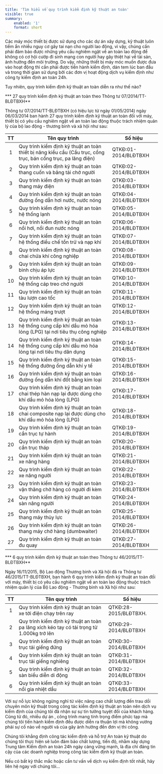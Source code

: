 ```yaml
---
title: 'Tìm hiểu về quy trình kiểm định kỹ thuật an toàn'
visible: true
summary:
    enabled: '1'
    format: short
---
```


Các máy móc thiết bị được sử dụng cho các dự án xây dựng, kỹ thuật luôn tiềm ẩn nhiều nguy cơ gây tai nạn cho người lao động, vì vậy, chúng cần phải đảm bảo được những yêu cầu nghiêm ngặt về an toàn lao động để không có cơ hội cướp đi sinh mạng con người hay gây thiệt hại về tài sản, ảnh hưởng đến môi trường. Do vậy, những thiết bị máy móc muốn được đưa vào hoạt động thì cần phải được tiến hành kiểm định, dán tem lúc ban đầu và trong thời gian sử dụng bởi các đơn vị hoạt động dịch vụ kiểm định như công ty kiểm định an toàn 24h.

Tuy nhiên, quy trình kiểm định kỹ thuật an toàn diễn ra như thế nào?

*** 27 quy trình kiểm định kỹ thuật an toàn theo Thông tư 07/2014/TT-BLĐTBXH**

Thông tư 07/2014/TT-BLĐTBXH (có hiệu lực từ ngày 01/05/2014) ngày 06/03/2014 ban hành 27 quy trình kiểm định kỹ thuật an toàn đối với máy, thiết bị có yêu cầu nghiêm ngặt về an toàn lao động thuộc trách nhiệm quản lý của bộ lao động - thương binh và xã hội như sau:

|TT	     |Tên quy trình					|Số hiệu  |
|:------:|------------------------------|---------|
|1		 |Quy trình kiểm định kỹ thuật an toàn thiết bị nâng kiểu cầu (Cầu trục, cổng trục, bán cổng trục, pa lăng điện)	|QTKĐ:01-2014/BLĐTBXH|
|2		 |Quy trình kiểm định kỹ thuật an toàn thang cuốn và băng tải chở người	  |QTKĐ:02-2014/BLĐTBXH|
|3		 |Quy trình kiểm định kỹ thuật an toàn thang máy điện	|QTKĐ:03-2014/BLĐTBXH|
|4		 |Quy trình kiểm định kỹ thuật an toàn đường ống dẫn hơi nước, nước nóng  |QTKĐ:04-2014/BLĐTBXH|
|5		 |Quy trình kiểm định kỹ thuật an toàn hệ thống lạnh	|QTKĐ:05-2014/BLĐTBXH|
|6		 |Quy trình kiểm định kỹ thuật an toàn nồi hơi, nồi đun nước nóng	  |QTKĐ:06-2014/BLĐTBXH|
|7		 |Quy trình kiểm định kỹ thuật an toàn hệ thống điều chế tồn trữ và nạp khí |QTKĐ:07-2014/BLĐTBXH|
|8	 	 |Quy trình kiểm định kỹ thuật an toàn chai chứa khí công nghiệp	|QTKĐ:08-2014/BLĐTBXH|
|9		 |Quy trình kiểm định kỹ thuật an toàn bình chịu áp lực	|QTKĐ:09-2014/BLĐTBXH|
|10		 |Quy trình kiểm định kỹ thuật an toàn hệ thống cáp treo chở người	|QTKĐ:10-2014/BLĐTBXH|
|11		 |Quy trình kiểm định kỹ thuật an toàn tàu lượn cao tốc	|QTKĐ:11-2014/BLĐTBXH|
|12	 	 |Quy trình kiểm định kỹ thuật an toàn hệ thống máng trượt	|QTKĐ:12-2014/BLĐTBXH|
|13		 |Quy trình kiểm định kỹ thuật an toàn hệ thống cung cấp khí dầu mỏ hóa lỏng (LPG) tại nơi tiêu thụ công nghiệp	|QTKĐ:13-2014/BLĐTBXH|
|14		 |Quy trình kiểm định kỹ thuật an toàn hệ thống cung cấp khí dầu mỏ hóa lỏng tại nơi tiêu thụ dân dụng	|QTKĐ:14-2014/BLĐTBXH|
|15		 |Quy trình kiểm định kỹ thuật an toàn hệ thống đường ống dẫn khí y tế	|QTKĐ:15-2014/BLĐTBXH|
|16		 |Quy trình kiểm định kỹ thuật an toàn đường ống dẫn khí đốt bằng kim loại	|QTKĐ:16-2014/BLĐTBXH|
|17		 |Quy trình kiểm định kỹ thuật an toàn chai thép hàn nạp lại được dùng cho khí dầu mỏ hóa lỏng (LPG)	|QTKĐ:17-2014/BLĐTBXH|
|18		 |Quy trình kiểm định kỹ thuật an toàn chai composite nạp lại được dùng cho khí dầu mỏ hóa lỏng (LPG)	|QTKĐ:18-2014/BLĐTBXH|
|19	 	 |Quy trình kiểm định kỹ thuật an toàn cần trục tự hành	|QTKĐ:19-2014/BLĐTBXH|
|20		 |Quy trình kiểm định kỹ thuật an toàn cần trục tháp	|QTKĐ:20-2014/BLĐTBXH|
|21		 |Quy trình kiểm định kỹ thuật an toàn xe nâng hàng	|QTKĐ:21-2014/BLĐTBXH
|22	 	 |Quy trình kiểm định kỹ thuật an toàn xe nâng người	|QTKĐ:22-2014/BLĐTBXH
|23	 	 |Quy trình kiểm định kỹ thuật an toàn vận thăng chở hàng có người đi kèm	|QTKĐ:23-2014/BLĐTBXH|
|24		 |Quy trình kiểm định kỹ thuật an toàn sàn nâng người	|QTKĐ:24-2014/BLĐTBXH|
|25		 |Quy trình kiểm định kỹ thuật an toàn thang máy thủy lực	|QTKĐ:25-2014/BLĐTBXH|
|26		 |Quy trình kiểm định kỹ thuật an toàn thang máy chở hàng (dumbwaiter)	|QTKĐ:26-2014/BLĐTBXH|
|27		 |Quy trình kiểm định kỹ thuật an toàn đu quay	|QTKĐ:27-2014/BLĐTBXH|


*** 6 quy trình kiểm định kỹ thuật an toàn theo Thông tư 46/2015/TT-BLĐTBXH**

Ngày 16/11/2015, Bộ Lao động Thương binh và Xã hội đã ra Thông tư 46/2015/TT-BLĐTBXH, ban hành 6 quy trình kiểm định kỹ thuật an toàn đối với máy, thiết bị có yêu cầu nghiêm ngặt về an toàn lao động thuộc trách nhiệm quản lý của Bộ Lao động - Thương binh và Xã hội như sau:

|TT	     |Tên quy trình					|Số hiệu  |
|:------:|------------------------------|---------|
|1	|Quy trình kiểm định kỹ thuật an toàn xe tời điện chạy trên ray	|QTKĐ:28-2015/BLĐTBXH.|
|2	|Quy trình kiểm định kỹ thuật an toàn pa lăng xích kéo tay có tải trọng từ 1.000kg trở lên	|QTKĐ:29-2014/BLĐTBXH|
|3	|Quy trình kiểm định kỹ thuật an toàn trục tải giếng đứng	|QTKĐ:30-2014/BLĐTBXH|
|4	|Quy trình kiểm định kỹ thuật an toàn trục tải giếng nghiêng	|QTKĐ:31-2014/BLĐTBXH|
|5	|Quy trình kiểm định kỹ thuật an toàn sàn biểu diễn di động	|QTKĐ:32-2014/BLĐTBXH|
|6	|Quy trình kiểm định kỹ thuật an toàn nồi gia nhiệt dầu	|QTKĐ:33-2014/BLĐTBXH|

Với sự nỗ lực không ngừng nghỉ từ việc nâng cao chất lượng đến trau dồi chuyên môn kỹ thuật trong công tác kiểm định kỹ thuật an toàn nên dịch vụ kiểm định của chúng tôi đã nhận sự sự tin tưởng tuyệt đối của khách hàng. Cũng từ đó, nhiều dự án , công trình mang tính trọng điểm phức tạp mà chúng tôi tiến hành kiểm định đều được diễn ra thuận lợi mà không vướng phải sự cố nào về người và của gây ảnh hưởng đến đơn vị thi công.

Chúng tôi khẳng định công tác kiểm định và hỗ trợ An toàn kỹ thuật do chúng tôi thực hiện sẽ luôn đảm bảo chất lượng, tiến độ, nhằm xây dựng Trung tâm Kiểm định an toàn 24h ngày càng vững mạnh, là địa chỉ đáng tin cậy của các doanh nghiệp trong công tác kiểm định kỹ thuật an toàn.

Nếu có bất kỳ thắc mắc hoặc cần tư vấn về dịch vụ kiểm định tốt nhất, hãy liên hệ ngay với chúng tôi...